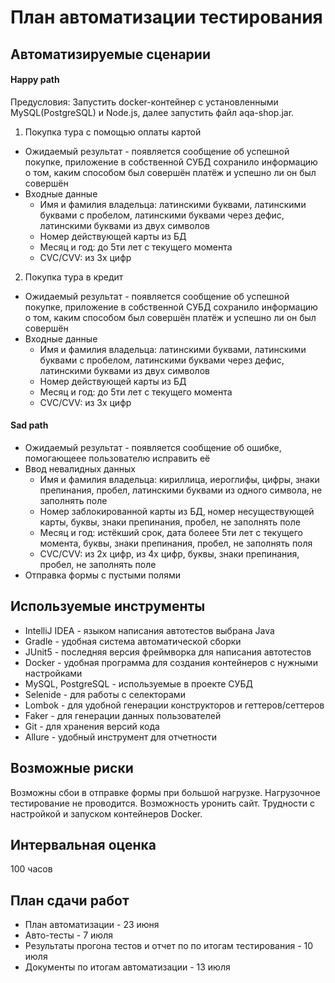 # План автоматизации тестирования
## Автоматизируемые сценарии
#### Happy path
Предусловия: Запустить docker-контейнер с установленными MySQL(PostgreSQL) и Node.js, далее запустить файл aqa-shop.jar.
1) Покупка тура с помощью оплаты картой
* Ожидаемый результат - появляется сообщение об успешной покупке, приложение в собственной СУБД сохранило информацию о том, каким способом был совершён платёж и успешно ли он был совершён
* Входные данные
    * Имя и фамилия владельца: латинскими буквами, латинскими буквами с пробелом, латинскими буквами через дефис, латинскими буквами из двух символов
    * Номер действующей карты из БД
    * Месяц и год: до 5ти лет с текущего момента
    * CVC/CVV: из 3х цифр
2) Покупка тура в кредит
* Ожидаемый результат - появляется сообщение об успешной покупке, приложение в собственной СУБД сохранило информацию о том, каким способом был совершён платёж и успешно ли он был совершён
* Входные данные
    * Имя и фамилия владельца: латинскими буквами, латинскими буквами с пробелом, латинскими буквами через дефис, латинскими буквами из двух символов
    * Номер действующей карты из БД
    * Месяц и год: до 5ти лет с текущего момента
    * CVC/CVV: из 3х цифр
#### Sad path
* Ожидаемый результат - появляется сообщение об ошибке, помогающеее пользователю исправить её
* Ввод невалидных данных
    * Имя и фамилия владельца: кириллица, иероглифы, цифры, знаки препинания, пробел, латинскими буквами из одного символа, не заполнять поле
    * Номер заблокированной карты из БД, номер несуществующей карты, буквы, знаки препинания, пробел, не заполнять поле
    * Месяц и год: истёкший срок, дата болеее 5ти лет с текущего момента, буквы, знаки препинания, пробел, не заполнять поля
    * CVC/CVV: из 2х цифр, из 4х цифр, буквы, знаки препинания, пробел, не заполнять поле
* Отправка формы с пустыми полями

## Используемые инструменты
* IntelliJ IDEA - языком написания автотестов выбрана Java
* Gradle - удобная система автоматической сборки
* JUnit5 - последняя версия фреймворка для написания автотестов
* Docker - удобная программа для создания контейнеров с нужными настройками
* MySQL, PostgreSQL - используемые в проекте СУБД
* Selenide - для работы с селекторами
* Lombok - для удобной генерации конструкторов и геттеров/сеттеров
* Faker - для генерации данных пользователей
* Git - для хранения версий кода
* Allure - удобный инструмент для отчетности

## Возможные риски
Возможны сбои в отправке формы при большой нагрузке. Нагрузочное тестирование не проводится.
Возможность уронить сайт. Трудности с настройкой и запуском контейнеров Docker.

## Интервальная оценка
100 часов

## План сдачи работ
* План автоматизации - 23 июня
* Авто-тесты - 7 июля
* Результаты прогона тестов и отчет по по итогам тестирования - 10 июля
* Документы по итогам автоматизации - 13 июля
